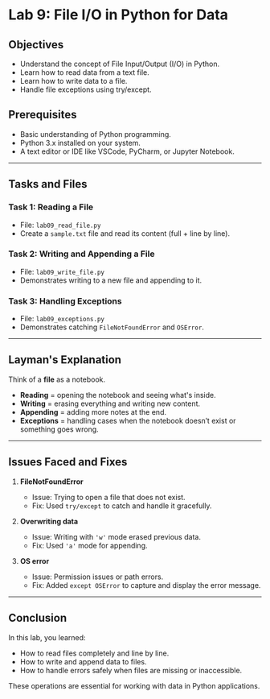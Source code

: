 # Lab 9: File I/O in Python for Data

## Objectives
- Understand the concept of File Input/Output (I/O) in Python.
- Learn how to read data from a text file.
- Learn how to write data to a file.
- Handle file exceptions using try/except.

## Prerequisites
- Basic understanding of Python programming.
- Python 3.x installed on your system.
- A text editor or IDE like VSCode, PyCharm, or Jupyter Notebook.

---

## Tasks and Files

### Task 1: Reading a File
- File: `lab09_read_file.py`
- Create a `sample.txt` file and read its content (full + line by line).

### Task 2: Writing and Appending a File
- File: `lab09_write_file.py`
- Demonstrates writing to a new file and appending to it.

### Task 3: Handling Exceptions
- File: `lab09_exceptions.py`
- Demonstrates catching `FileNotFoundError` and `OSError`.

---

## Layman's Explanation
Think of a **file** as a notebook.  
- **Reading** = opening the notebook and seeing what's inside.  
- **Writing** = erasing everything and writing new content.  
- **Appending** = adding more notes at the end.  
- **Exceptions** = handling cases when the notebook doesn’t exist or something goes wrong.

---

## Issues Faced and Fixes

1. **FileNotFoundError**  
   - Issue: Trying to open a file that does not exist.  
   - Fix: Used `try/except` to catch and handle it gracefully.  

2. **Overwriting data**  
   - Issue: Writing with `'w'` mode erased previous data.  
   - Fix: Used `'a'` mode for appending.  

3. **OS error**  
   - Issue: Permission issues or path errors.  
   - Fix: Added `except OSError` to capture and display the error message.  

---

## Conclusion
In this lab, you learned:  
- How to read files completely and line by line.  
- How to write and append data to files.  
- How to handle errors safely when files are missing or inaccessible.  

These operations are essential for working with data in Python applications.
